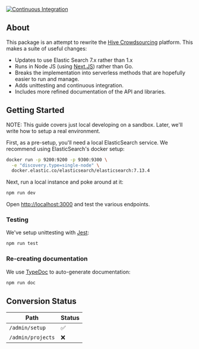 [![Continuous Integration](https://github.com/fozziethebeat/next-hive/actions/workflows/integration.yaml/badge.svg)](https://github.com/fozziethebeat/next-hive/actions)

## About

This package is an attempt to rewrite the [Hive Crowdsourcing](https://github.com/nytlabs/hive) platform.  This makes a suite of useful changes:

  - Updates to use Elastic Search 7.x rather than 1.x
  - Runs in Node JS (using [Next.JS](https://nextjs.org/)) rather than Go.
  - Breaks the implementation into serverless methods that are hopefully easier to run and manage.
  - Adds unittesting and continuous integration.
  - Includes more refined documentation of the API and libraries.

## Getting Started

NOTE: This guide covers just local developing on a sandbox.  Later, we'll write
how to setup a real environment.

First, as a pre-setup, you'll need a local ElasticSearch service.  We recommend
using ElasticSearch's docker setup:

```bash
docker run -p 9200:9200 -p 9300:9300 \
  -e "discovery.type=single-node" \
  docker.elastic.co/elasticsearch/elasticsearch:7.13.4
```

Next, run a local instance and poke around at it:

```bash
npm run dev
```

Open [http://localhost:3000](http://localhost:3000) and test the various endpoints.

### Testing

We've setup unittesting with [Jest](https://jestjs.io/):

```bash
npm run test
```

### Re-creating documentation

We use [TypeDoc](https://typedoc.org/) to auto-generate documentation:

```bash
npm run doc
```

## Conversion Status

| Path | Status |
| ---- | ------ |
| `/admin/setup`| :white_check_mark: |
| `/admin/projects` | :x: |
